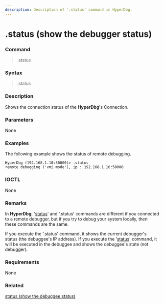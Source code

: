 ```yaml
---
description: Description of '.status' command in HyperDbg.
---
```


# .status \(show the debugger status\)

### Command

> .status

### Syntax

> .status

### Description

Shows the connection status of the **HyperDbg**'s Connection.

### Parameters

None

### Examples

The following example shows the status of remote debugging.

```text
HyperDbg (192.168.1.10:50000)> .status
remote debugging ('vmi mode'), ip : 192.168.1.10:50000
```

### IOCTL

None

### **Remarks**

In **HyperDbg**, '[status](https://docs.hyperdbg.org/commands/debugging-commands/status)' and '.status' commands are different if you connected to a remote debugger, but if you try to debug your system locally, then these commands are the same.

If you execute the '.status' command, it shows the current debugger's status \(the debuggee's IP address\). If you execute the '[status](https://docs.hyperdbg.org/commands/debugging-commands/status)' command, it will be executed in the debuggee and shows the debuggee's state \(not debugger\).

### Requirements

None

### Related

[status \(show the debuggee status\)](https://docs.hyperdbg.org/commands/debugging-commands/status)


